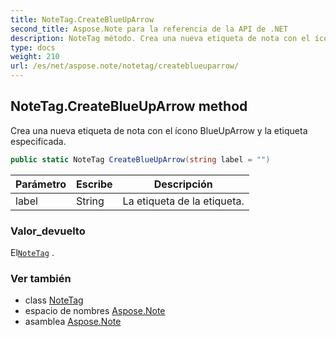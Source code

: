 ```yaml
---
title: NoteTag.CreateBlueUpArrow
second_title: Aspose.Note para la referencia de la API de .NET
description: NoteTag método. Crea una nueva etiqueta de nota con el ícono BlueUpArrow y la etiqueta especificada.
type: docs
weight: 210
url: /es/net/aspose.note/notetag/createblueuparrow/
---
```

## NoteTag.CreateBlueUpArrow method

Crea una nueva etiqueta de nota con el ícono BlueUpArrow y la etiqueta especificada.

```csharp
public static NoteTag CreateBlueUpArrow(string label = "")
```

| Parámetro | Escribe | Descripción |
| --- | --- | --- |
| label | String | La etiqueta de la etiqueta. |

### Valor_devuelto

El[`NoteTag`](../) .

### Ver también

* class [NoteTag](../)
* espacio de nombres [Aspose.Note](../../notetag/)
* asamblea [Aspose.Note](../../../)


